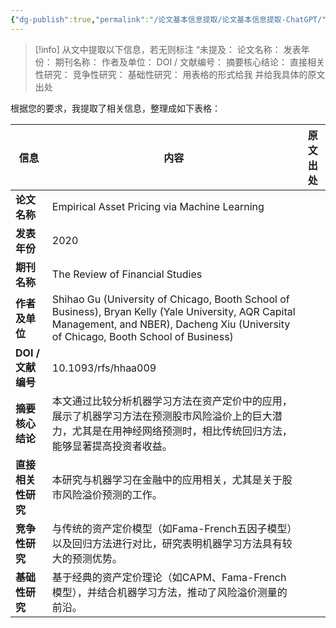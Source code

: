 ```yaml
---
{"dg-publish":true,"permalink":"/论文基本信息提取/论文基本信息提取-ChatGPT/","dgPassFrontmatter":true,"created":"2025-06-15T22:39:19.024+08:00"}
---
```



> [!info]
> 从文中提取以下信息，若无则标注 “未提及： 
> 论文名称： 
> 发表年份： 
> 期刊名称： 
> 作者及单位： 
> DOI / 文献编号： 
> 摘要核心结论： 
> 直接相关性研究：
> 竞争性研究：
> 基础性研究：
> 用表格的形式给我
> 并给我具体的原文出处

根据您的要求，我提取了相关信息，整理成如下表格：

|**信息**|**内容**|**原文出处**|
|---|---|---|
|**论文名称**|Empirical Asset Pricing via Machine Learning||
|**发表年份**|2020||
|**期刊名称**|The Review of Financial Studies||
|**作者及单位**|Shihao Gu (University of Chicago, Booth School of Business), Bryan Kelly (Yale University, AQR Capital Management, and NBER), Dacheng Xiu (University of Chicago, Booth School of Business)||
|**DOI / 文献编号**|10.1093/rfs/hhaa009||
|**摘要核心结论**|本文通过比较分析机器学习方法在资产定价中的应用，展示了机器学习方法在预测股市风险溢价上的巨大潜力，尤其是在用神经网络预测时，相比传统回归方法，能够显著提高投资者收益。||
|**直接相关性研究**|本研究与机器学习在金融中的应用相关，尤其是关于股市风险溢价预测的工作。||
|**竞争性研究**|与传统的资产定价模型（如Fama-French五因子模型）以及回归方法进行对比，研究表明机器学习方法具有较大的预测优势。||
|**基础性研究**|基于经典的资产定价理论（如CAPM、Fama-French模型），并结合机器学习方法，推动了风险溢价测量的前沿。|
